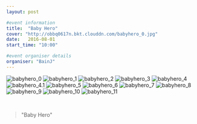 ```yaml
---
layout: post

#event information
title:  "Baby Hero"
cover: "http://obbq0617n.bkt.clouddn.com/babyhero_0.jpg"
date:   2016-08-01
start_time: "10:00"

#event organiser details
organiser: "BainJ"
---
```


![babyhero_0](http://obbq0617n.bkt.clouddn.com/babyhero_0.jpg)
![babyhero_1](http://obbq0617n.bkt.clouddn.com/babyhero_1.jpg)
![babyhero_2](http://obbq0617n.bkt.clouddn.com/babyhero_2.jpg)
![babyhero_3](http://obbq0617n.bkt.clouddn.com/babyhero_3.jpg)
![babyhero_4](http://obbq0617n.bkt.clouddn.com/babyhero_4.jpg)
![babyhero_4.1](http://obbq0617n.bkt.clouddn.com/babyhero_4.1.jpg)
![babyhero_5](http://obbq0617n.bkt.clouddn.com/babyhero_5.jpg)
![babyhero_6](http://obbq0617n.bkt.clouddn.com/babyhero_6.jpg)
![babyhero_7](http://obbq0617n.bkt.clouddn.com/babyhero_7.jpg)
![babyhero_8](http://obbq0617n.bkt.clouddn.com/babyhero_8.jpg)
![babyhero_9](http://obbq0617n.bkt.clouddn.com/babyhero_9.jpg)
![babyhero_10](http://obbq0617n.bkt.clouddn.com/babyhero_10.jpg)
![babyhero_11](http://obbq0617n.bkt.clouddn.com/babyhero_11.jpg)

<br>
<blockquote>
"Baby Hero"
</blockquote>
